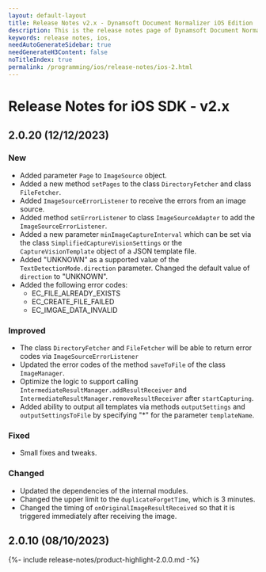 ```yaml
---
layout: default-layout
title: Release Notes v2.x - Dynamsoft Document Normalizer iOS Edition
description: This is the release notes page of Dynamsoft Document Normalizer iOS edition v2.x.
keywords: release notes, ios, 
needAutoGenerateSidebar: true
needGenerateH3Content: false
noTitleIndex: true
permalink: /programming/ios/release-notes/ios-2.html
---
```


# Release Notes for iOS SDK - v2.x

## 2.0.20 (12/12/2023)

### New

- Added parameter `Page` to `ImageSource` object.
- Added a new method `setPages` to the class `DirectoryFetcher` and class `FileFetcher`.
- Added `ImageSourceErrorListener` to receive the errors from an image source.
- Added method `setErrorListener` to class `ImageSourceAdapter` to add the `ImageSourceErrorListener`.
- Added a new parameter `minImageCaptureInterval` which can be set via the class `SimplifiedCaptureVisionSettings` or the `CaptureVisionTemplate` object of a JSON template file.
- Added "UNKNOWN" as a supported value of the `TextDetectionMode.direction` parameter. Changed the default value of `direction` to "UNKNOWN".
- Added the following error codes:
  - EC_FILE_ALREADY_EXISTS
  - EC_CREATE_FILE_FAILED
  - EC_IMGAE_DATA_INVALID

### Improved

- The class `DirectoryFetcher` and `FileFetcher` will be able to return error codes via `ImageSourceErrorListener`
- Updated the error codes of the method `saveToFile` of the class `ImageManager`.
- Optimize the logic to support calling `IntermediateResultManager.addResultReceiver` and  `IntermediateResultManager.removeResultReceiver` after `startCapturing`.
- Added ability to output all templates via methods `outputSettings` and `outputSettingsToFile` by specifying "*" for the parameter `templateName`.

### Fixed

- Small fixes and tweaks.

### Changed

- Updated the dependencies of the internal modules.
- Changed the upper limit to the `duplicateForgetTime`, which is 3 minutes.
- Changed the timing of `onOriginalImageResultReceived` so that it is triggered immediately after receiving the image.

## 2.0.10 (08/10/2023)

{%- include release-notes/product-highlight-2.0.0.md -%}
